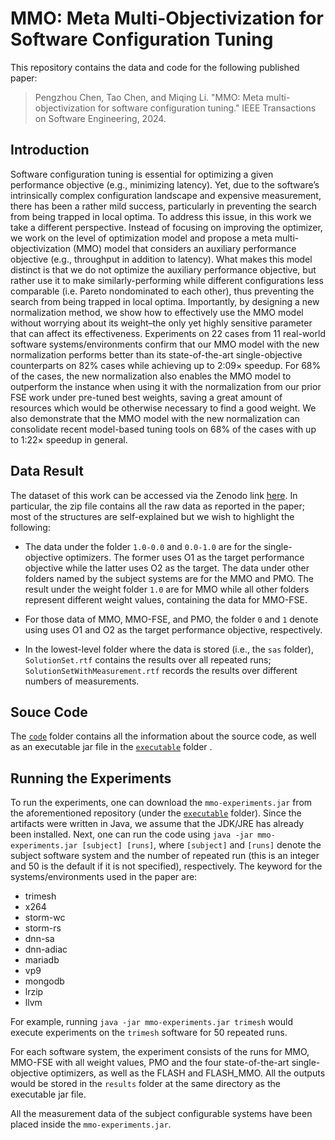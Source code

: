 # MMO: Meta Multi-Objectivization for Software Configuration Tuning

This repository contains the data and code for the following published paper:

> Pengzhou Chen, Tao Chen, and Miqing Li. "MMO: Meta multi-objectivization for software configuration tuning." IEEE Transactions on Software Engineering, 2024.

## Introduction

Software configuration tuning is essential for optimizing a given performance objective (e.g., minimizing latency). Yet, due to the software’s intrinsically complex configuration landscape and expensive measurement, there has been a rather mild success, particularly in preventing the search from being trapped in local optima. To address this issue, in this work we take a different perspective. Instead of focusing on improving the optimizer, we work on the level of optimization model and propose a meta multi-objectivization (MMO) model that considers an auxiliary performance objective (e.g., throughput in addition to latency). What makes this model distinct is that we do not optimize the auxiliary performance objective, but rather use it to make similarly-performing while different configurations less comparable (i.e. Pareto nondominated to each other), thus preventing the search from being trapped in local optima. Importantly, by designing a new normalization method, we show how to effectively use the MMO model without worrying about its weight–the only yet highly sensitive parameter that can affect its effectiveness. Experiments on 22 cases from 11 real-world software systems/environments confirm that our MMO model with the new normalization performs better than its state-of-the-art single-objective counterparts on 82% cases while achieving up to 2:09× speedup. For 68% of the cases, the new normalization also enables the MMO model to outperform the instance when using it with the normalization from our prior FSE work under pre-tuned best weights, saving a great amount of resources which would be otherwise necessary to find a good weight. We also demonstrate that the MMO model with the new normalization can consolidate recent model-based tuning tools on 68% of the cases with up to 1:22× speedup in general.


## Data Result

The dataset of this work can be accessed via the Zenodo link [here](https://doi.org/10.5281/zenodo.5668778). In particular, the zip file contains all the raw data as reported in the paper; most of the structures are self-explained but we wish to highlight the following:

* The data under the folder `1.0-0.0` and `0.0-1.0` are for the single-objective optimizers. The former uses O1 as the target performance objective while the latter uses O2 as the target. The data under other folders named by the subject systems are for the MMO and PMO. The result under the weight folder `1.0` are for MMO while all other folders represent different weight values, containing the data for MMO-FSE.

* For those data of MMO, MMO-FSE, and PMO, the folder `0` and `1` denote using uses O1 and O2 as the target performance objective, respectively.

* In the lowest-level folder where the data is stored (i.e., the `sas` folder), `SolutionSet.rtf` contains the results over all repeated runs; `SolutionSetWithMeasurement.rtf` records the results over different numbers of measurements.

## Souce Code

The [`code`](https://github.com/ideas-labo/mmo/tree/main/code) folder contains all the information about the source code, as well as an executable jar file in the [`executable`](https://github.com/ideas-labo/mmo/tree/main/executable) folder .


## Running the Experiments

To run the experiments, one can download the `mmo-experiments.jar` from the aforementioned repository (under the [`executable`](https://github.com/ideas-labo/mmo/tree/main/executable) folder). Since the artifacts were written in Java, we assume that the JDK/JRE has already been installed. Next, one can run the code using `java -jar mmo-experiments.jar [subject] [runs]`, where `[subject]` and `[runs]` denote the subject software system and the number of repeated run (this is an integer and 50 is the default if it is not specified), respectively. The keyword for the systems/environments used in the paper are: 

* trimesh 
* x264
* storm-wc
* storm-rs
* dnn-sa
* dnn-adiac
* mariadb
* vp9
* mongodb
* lrzip
* llvm 

For example, running `java -jar mmo-experiments.jar trimesh` would execute experiments on the `trimesh` software for 50 repeated runs.

For each software system, the experiment consists of the runs for MMO, MMO-FSE with all weight values, PMO and the four state-of-the-art single-objective optimizers, as well as the FLASH and FLASH_MMO. All the outputs would be stored in the `results` folder at the same directory as the executable jar file.

All the measurement data of the subject configurable systems have been placed inside the `mmo-experiments.jar`.


